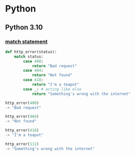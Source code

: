 # Python 
## Python 3.10
### [match statement](match_statement.py)
```python
def http_error(status):
    match status:
        case 400:
            return "Bad request"
        case 404:
            return "Not found"
        case 418:
            return "I'm a teapot"
        case _: # acting like else
            return "Something's wrong with the internet"
```
```python
http_error(400)
-> "Bad request"

http_error(404)
-> "Not found"

http_error(418)
-> "I'm a teapot"

http_error(111)
-> "Something's wrong with the internet"
```
  